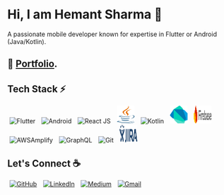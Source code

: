 # Hi, I am Hemant Sharma 👋

A passionate mobile developer known for expertise in Flutter or Android (Java/Kotlin).

## 🔭 [Portfolio](https://hemant-portfolio-674a8.web.app/).


## Tech Stack ⚡
<p align="left">
	<a><img src="https://github.com/gilbarbara/logos/blob/master/logos/flutter.svg" hspace="5" width="40" height="40" alt="Flutter"/></a>
	<a><img src="https://github.com/gilbarbara/logos/blob/master/logos/android-vertical.svg" hspace="5" width="40" height="40" alt="Android"/></a>
  <a><img src="https://github.com/gilbarbara/logos/blob/master/logos/create-react-app.svg" hspace="5" width="40" height="40" alt="React JS"/></a>
  <a><img src="https://github.com/gilbarbara/logos/blob/master/logos/java.svg" hspace="5" width="40" height="40" alt="Core Java"/></a>
  <a><img src="https://github.com/gilbarbara/logos/blob/master/logos/kotlin.svg" hspace="5" width="40" height="40" alt="Kotlin"/></a>
  <a><img src="https://github.com/gilbarbara/logos/blob/master/logos/dart.svg" hspace="5" width="40" height="40" alt="Dart"/></a>
  <a><img src="https://github.com/gilbarbara/logos/blob/master/logos/firebase.svg" hspace="5" width="40" height="40" alt="Firebase"/></a>
  <a><img src="https://github.com/gilbarbara/logos/blob/master/logos/aws-amplify.svg" hspace="5" width="40" height="40" alt="AWSAmplify"/></a>
  <a><img src="https://github.com/gilbarbara/logos/blob/master/logos/graphql.svg" hspace="5" width="40" height="40" alt="GraphQL"/></a>
  <a><img src="https://github.com/gilbarbara/logos/blob/master/logos/git-icon.svg" hspace="5" width="40" height="40" alt="Git"/></a>
  <a><img src="https://github.com/gilbarbara/logos/blob/master/logos/jira.svg" hspace="5" width="40" height="40" alt="Jira"/></a>

</p>

## Let's Connect :coffee:
<p align="left">
	<a href="https://github.com/imhemantsharma/" target="_blank" rel="noopener noreferrer"><img src="https://github.com/gilbarbara/logos/blob/master/logos/github-icon.svg" hspace="5" width="40" height="40" alt="GitHub"/></a>
	<a href="https://www.linkedin.com/in/hemant-sharma-9637ab123" target="_blank" rel="noopener noreferrer"><img src="https://github.com/gilbarbara/logos/blob/master/logos/linkedin-icon.svg" hspace="5" width="40" height="40"  alt="LinkedIn"/></a>
<a href="https://medium.com/@imhsharma1" target="_blank" rel="noopener noreferrer"><img src="https://github.com/gilbarbara/logos/blob/master/logos/medium-icon.svg" hspace="5" width="40" height="40"  alt="Medium"/></a>
<a href="mailto:imhsharma1@gmail.com" target="_blank" rel="noopener noreferrer"><img src="https://github.com/gilbarbara/logos/blob/master/logos/google-gmail.svg" hspace="5" width="40" height="40" alt="Gmail"/></a>
</p>
